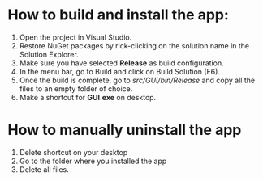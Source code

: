 # How to build and install the app:

1. Open the project in Visual Studio.
2. Restore NuGet packages by rick-clicking on the solution name in the Solution Explorer.
3. Make sure you have selected **Release** as build configuration.
4. In the menu bar, go to Build and click on Build Solution (F6).
5. Once the build is complete, go to *src/GUI/bin/Release* and copy all the files to an empty folder of choice.
6. Make a shortcut for **GUI.exe** on desktop.

# How to manually uninstall the app

1. Delete shortcut on your desktop
2. Go to the folder where you installed the app
3. Delete all files.
